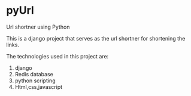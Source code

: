 pyUrl
=====

Url shortner using Python

This is a django project that serves as the url shortner for shortening the links. 

The technologies used in this project are:
1. django
2. Redis database
3. python scripting
4. Html,css,javascript